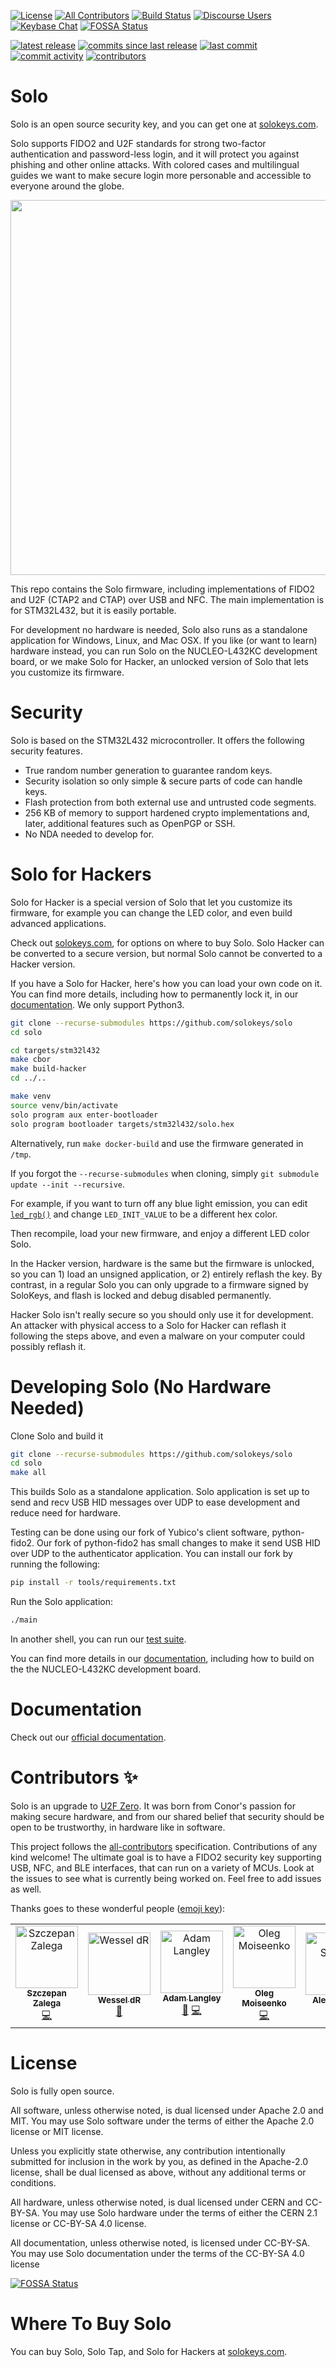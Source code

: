 [![License](https://img.shields.io/github/license/solokeys/solo.svg)](https://github.com/solokeys/solo/blob/master/LICENSE)
[![All Contributors](https://img.shields.io/badge/all_contributors-6-orange.svg?style=flat-square)](#contributors)
[![Build Status](https://travis-ci.com/solokeys/solo.svg?branch=master)](https://travis-ci.com/solokeys/solo)
[![Discourse Users](https://img.shields.io/discourse/https/discourse.solokeys.com/users.svg)](https://discourse.solokeys.com)
[![Keybase Chat](https://img.shields.io/badge/chat-on%20keybase-brightgreen.svg)](https://keybase.io/team/solokeys.public)
[![FOSSA Status](https://app.fossa.io/api/projects/git%2Bgithub.com%2Fsolokeys%2Fsolo.svg?type=shield)](https://app.fossa.io/projects/git%2Bgithub.com%2Fsolokeys%2Fsolo?ref=badge_shield)

[![latest release](https://img.shields.io/github/release/solokeys/solo.svg)](https://github.com/solokeys/solo/releases)
[![commits since last release](https://img.shields.io/github/commits-since/solokeys/solo/latest.svg)](https://github.com/solokeys/solo/commits/master)
[![last commit](https://img.shields.io/github/last-commit/solokeys/solo.svg)](https://github.com/solokeys/solo/commits/master)
[![commit activity](https://img.shields.io/github/commit-activity/m/solokeys/solo.svg)](https://github.com/solokeys/solo/commits/master)
[![contributors](https://img.shields.io/github/contributors/solokeys/solo.svg)](https://github.com/solokeys/solo/graphs/contributors)


# Solo

Solo is an open source security key, and you can get one at [solokeys.com](https://solokeys.com).

Solo supports FIDO2 and U2F standards for strong two-factor authentication and password-less login, and it will protect you against phishing and other online attacks. With colored cases and multilingual guides we want to make secure login more personable and accessible to everyone around the globe.

<img src="https://static.solokeys.com/images/photos/hero-on-white-cropped.png" width="600">

This repo contains the Solo firmware, including implementations of FIDO2 and U2F (CTAP2 and CTAP) over USB and NFC. The main implementation is for STM32L432, but it is easily portable.

For development no hardware is needed, Solo also runs as a standalone application for Windows, Linux, and Mac OSX. If you like (or want to learn) hardware instead, you can run Solo on the NUCLEO-L432KC development board, or we make Solo for Hacker, an unlocked version of Solo that lets you customize its firmware.


# Security

Solo is based on the STM32L432 microcontroller. It offers the following security features.

- True random number generation to guarantee random keys.
- Security isolation so only simple & secure parts of code can handle keys.
- Flash protection from both external use and untrusted code segments.
- 256 KB of memory to support hardened crypto implementations and, later, additional features such as OpenPGP or SSH.
- No NDA needed to develop for.


# Solo for Hackers

Solo for Hacker is a special version of Solo that let you customize its firmware, for example you can change the LED color, and even build advanced applications.

Check out [solokeys.com](https://solokeys.com), for options on where to buy Solo.  Solo Hacker can be converted to a secure version, but normal Solo cannot be converted to a Hacker version.

If you have a Solo for Hacker, here's how you can load your own code on it. You can find more details, including how to permanently lock it, in our [documentation](https://docs.solokeys.io/solo/building/). We only support Python3.

```bash
git clone --recurse-submodules https://github.com/solokeys/solo
cd solo

cd targets/stm32l432
make cbor
make build-hacker
cd ../..

make venv
source venv/bin/activate
solo program aux enter-bootloader
solo program bootloader targets/stm32l432/solo.hex
```

Alternatively, run `make docker-build` and use the firmware generated in `/tmp`.

If you forgot the `--recurse-submodules` when cloning, simply `git submodule update --init --recursive`.

For example, if you want to turn off any blue light emission, you can edit [`led_rgb()`](https://github.com/solokeys/solo/blob/master/targets/stm32l432/src/app.h#L48) and change `LED_INIT_VALUE`
to be a different hex color.

Then recompile, load your new firmware, and enjoy a different LED color Solo.

In the Hacker version, hardware is the same but the firmware is unlocked, so you can 1) load an unsigned application, or 2) entirely reflash the key. By contrast, in a regular Solo you can only upgrade to a firmware signed by SoloKeys, and flash is locked and debug disabled permanently.

Hacker Solo isn't really secure so you should only use it for development. An attacker with physical access to a Solo for Hacker can reflash it following the steps above, and even a malware on your computer could possibly reflash it.

# Developing Solo (No Hardware Needed)

Clone Solo and build it

```bash
git clone --recurse-submodules https://github.com/solokeys/solo
cd solo
make all
```

This builds Solo as a standalone application. Solo application is set up to send and recv USB HID messages over UDP to ease development and reduce need for hardware.

Testing can be done using our fork of Yubico's client software, python-fido2. Our fork of python-fido2 has small changes to make it send USB HID over UDP to the authenticator application. You can install our fork by running the following:

```bash
pip install -r tools/requirements.txt
```

Run the Solo application:
```bash
./main
```

In another shell, you can run our [test suite](https://github.com/solokeys/fido2-tests).

You can find more details in our [documentation](https://docs.solokeys.io/solo/), including how to build on the the NUCLEO-L432KC development board.


# Documentation

Check out our [official documentation](https://docs.solokeys.io/solo/).


# Contributors ✨

Solo is an upgrade to [U2F Zero](https://github.com/conorpp/u2f-zero). It was born from Conor's passion for making secure hardware, and from our shared belief that security should be open to be trustworthy, in hardware like in software.

This project follows the [all-contributors](https://github.com/all-contributors/all-contributors) specification. Contributions of any kind welcome!
The ultimate goal is to have a FIDO2 security key supporting USB, NFC, and BLE interfaces, that can run on a variety of MCUs.
Look at the issues to see what is currently being worked on. Feel free to add issues as well.

Thanks goes to these wonderful people ([emoji key](https://allcontributors.org/docs/en/emoji-key)):

<!-- ALL-CONTRIBUTORS-LIST:START - Do not remove or modify this section -->
<!-- prettier-ignore -->
<table>
  <tr>
    <td align="center"><a href="https://github.com/szszszsz"><img src="https://avatars0.githubusercontent.com/u/17005426?v=4" width="100px;" alt="Szczepan Zalega"/><br /><sub><b>Szczepan Zalega</b></sub></a><br /><a href="https://github.com/solokeys/solo/commits?author=szszszsz" title="Code">💻</a></td>
    <td align="center"><a href="https://github.com/Wesseldr"><img src="https://avatars1.githubusercontent.com/u/4012809?v=4" width="100px;" alt="Wessel dR"/><br /><sub><b>Wessel dR</b></sub></a><br /><a href="https://github.com/solokeys/solo/commits?author=Wesseldr" title="Documentation">📖</a></td>
    <td align="center"><a href="https://www.imperialviolet.org"><img src="https://avatars3.githubusercontent.com/u/21203?v=4" width="100px;" alt="Adam Langley"/><br /><sub><b>Adam Langley</b></sub></a><br /><a href="https://github.com/solokeys/solo/issues?q=author%3Aagl" title="Bug reports">🐛</a> <a href="https://github.com/solokeys/solo/commits?author=agl" title="Code">💻</a></td>
    <td align="center"><a href="http://www.lotteam.com"><img src="https://avatars2.githubusercontent.com/u/807634?v=4" width="100px;" alt="Oleg Moiseenko"/><br /><sub><b>Oleg Moiseenko</b></sub></a><br /><a href="https://github.com/solokeys/solo/commits?author=merlokk" title="Code">💻</a></td>
    <td align="center"><a href="https://github.com/aseigler"><img src="https://avatars1.githubusercontent.com/u/6605560?v=4" width="100px;" alt="Alex Seigler"/><br /><sub><b>Alex Seigler</b></sub></a><br /><a href="https://github.com/solokeys/solo/issues?q=author%3Aaseigler" title="Bug reports">🐛</a></td>
    <td align="center"><a href="https://www.cotech.de/services/"><img src="https://avatars3.githubusercontent.com/u/321888?v=4" width="100px;" alt="Dominik Schürmann"/><br /><sub><b>Dominik Schürmann</b></sub></a><br /><a href="https://github.com/solokeys/solo/issues?q=author%3Adschuermann" title="Bug reports">🐛</a></td>
  </tr>
</table>

<!-- ALL-CONTRIBUTORS-LIST:END -->


# License

Solo is fully open source.

All software, unless otherwise noted, is dual licensed under Apache 2.0 and MIT.
You may use Solo software under the terms of either the Apache 2.0 license or MIT license.

Unless you explicitly state otherwise, any contribution intentionally submitted for inclusion in the work by you, as defined in the Apache-2.0 license, shall be dual licensed as above, without any additional terms or conditions.

All hardware, unless otherwise noted, is dual licensed under CERN and CC-BY-SA.
You may use Solo hardware under the terms of either the CERN 2.1 license or CC-BY-SA 4.0 license.

All documentation, unless otherwise noted, is licensed under CC-BY-SA.
You may use Solo documentation under the terms of the CC-BY-SA 4.0 license


[![FOSSA Status](https://app.fossa.io/api/projects/git%2Bgithub.com%2Fsolokeys%2Fsolo.svg?type=large)](https://app.fossa.io/projects/git%2Bgithub.com%2Fsolokeys%2Fsolo?ref=badge_large)

# Where To Buy Solo

You can buy Solo, Solo Tap, and Solo for Hackers at [solokeys.com](https://solokeys.com).


